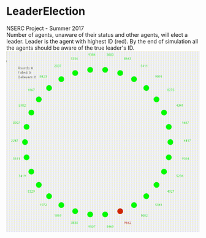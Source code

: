 # LeaderElection
NSERC Project - Summer 2017<br>
Number of agents, unaware of their status and other agents, will elect a leader. Leader is the agent with highest ID (red). By the end of simulation all the agents should be aware of the true leader's ID. <br>
![alt text](https://github.com/ParastooB/LeaderElection/blob/master/Simulation30AgentsSameNode.gif?raw=true  "Simulation")

